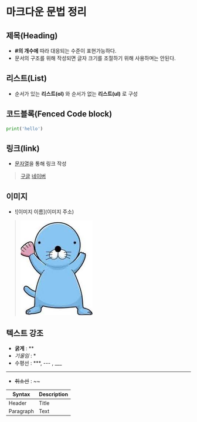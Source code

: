 # **마크다운 문법 정리**

## **제목(Heading)**

 - **#의 개수에** 따라 대응되는 수준이 표현가능하다.
 - 문서의 구조를 위해 작성되면 글자 크기를 조절하기 위해 사용하며는 안된다.


## **리스트(List)**
 - 순서가 있는 **리스트(ol)** 와 순서가 없는 **리스트(ul)** 로 구성


## **코드블록(Fenced Code block)**
```python
print('hello')
```

## **링크(link)**
 - [문자열](url)을 통해 링크 작성
 > [구글](https://google.com)
 > [네이버](http://naver.com)

## **이미지**
 - ![이미지 이름](이미지 주소)
 > ![1](1.jpg)

## **텍스트 강조**
 - **굵게** : **
 - *기울임* : *
 - 수평선 : ***, --- , ___
 ***
 - ~~취소선~~ : ~~

| Syntax | Description |
| ----------- | ----------- |
| Header | Title |
| Paragraph | Text |
